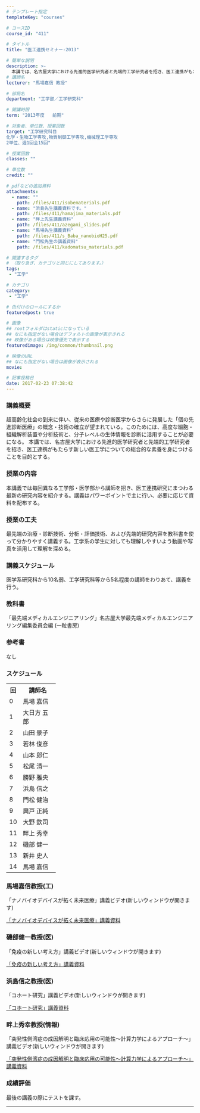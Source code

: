 ```yaml
---
# テンプレート指定
templateKey: "courses"

# コースID
course_id: "411"

# タイトル
title: "医工連携セミナー-2013"

# 簡単な説明
description: >-
  本講では、名古屋大学における先進的医学研究者と先端的工学研究者を招き、医工連携がもたらす新しい医工学についての総合的な素養を身につけることを目的とする。 ....
# 講師名
lecturer: "馬場嘉信 教授"

# 部局名
department: "工学部／工学研究科"

# 開講時限
term: "2013年度	前期"

# 対象者、単位数、授業回数
target: "工学研究科目
化学・生物工学専攻,物質制御工学専攻,機械理工学専攻
2単位、週1回全15回"

# 授業回数
classes: ""

# 単位数
credit: ""

# pdfなどの追加資料
attachments:
  - name: "" 
    path: /files/411/isobematerials.pdf
  - name: "浜島先生講義資料です。" 
    path: /files/411/hamajima_materials.pdf
  - name: "畔上先生講義資料" 
    path: /files/411/azegami_slides.pdf
  - name: "馬場先生講義資料" 
    path: /files/411/s_Baba_nanobioH25.pdf
  - name: "門松先生の講義資料" 
    path: /files/411/kadomatsu_materials.pdf

# 関連するタグ
# （取り急ぎ、カテゴリと同じにしてあります。）
tags:
 - "工学"

# カテゴリ
category:
 - "工学"

# 色付けのロールにするか
featuredpost: true

# 画像
## rootフォルダはstaticになっている
## なにも指定がない場合はデフォルトの画像が表示される
## 映像がある場合は映像優先で表示する
featuredimage: /img/common/thumbnail.png

# 映像のURL
## なにも指定がない場合は画像が表示される
movie: 

# 記事投稿日
date: 2017-02-23 07:38:42
---
```


### 講義概要

超高齢化社会の到来に伴い、従来の医療や診断医学からさらに発展した「個の先進診断医療」の概念・技術の確立が望まれている。このためには、高度な細胞・組織解析装置や分析技術と、分子レベルの生体情報を診断に活用することが必要になる。 本講では、名古屋大学における先進的医学研究者と先端的工学研究者を招き、医工連携がもたらす新しい医工学についての総合的な素養を身につけることを目的とする。

### 授業の内容

本講義では毎回異なる工学部・医学部から講師を招き、医工連携研究にまつわる最新の研究内容を紹介する。講義はパワーポイントで主に行い、必要に応じて資料を配布する。


### 授業の工夫

最先端の治療・診断技術、分析・評価技術、および先端的研究内容を教科書を使って分かりやすく講義する。工学系の学生に対しても理解しやすいよう動画や写真を活用して理解を深める。





### 講義スケジュール

医学系研究科から10名弱、工学研究科等から5名程度の講師をわりあて、講義を行う。

### 教科書

「最先端メディカルエンジニアリング」名古屋大学最先端メディカルエンジニアリング編集委員会編 (一粒書房)

### 参考書

なし


<h3>スケジュール</h3>

<table class="basic" width="475">
<tr>
<th width="20" class="center">回</th>
<th width="80" class="center">講師名</th>
</tr>

<tr>
<td width="20" class="center">0</td>
<td width="80" class="center">馬場 嘉信</td>
</tr>


<tr>
<td width="20" class="center">1</td>
<td width="80" class="center">大日方 五郎</td>
</tr>

<tr>
<td width="20" class="center">2</td>
<td width="80" class="center">山田 景子</td>
</tr>

<tr>
<td width="20" class="center">3</td>
<td width="80" class="center">若林 俊彦</td>
</tr>

<tr>
<td width="20" class="center">4</td>
<td width="80" class="center">山本 郎仁</td>
</tr>

<tr>
<td width="20" class="center">5</td>
<td width="80" class="center">松尾 清一</td>
</tr>

<tr>
<td width="20" class="center">6</td>
<td width="80" class="center">勝野 雅央</td>
</tr>

<tr>
<td width="20" class="center">7</td>
<td width="80" class="center">浜島 信之</td>
</tr>

<tr>
<td width="20" class="center">8</td>
<td width="80" class="center">門松 健治</td>
</tr>

<tr>
<td width="20" class="center">9</td>
<td width="80" class="center">興戸 正純</td>
</tr>

<tr>
<td width="20" class="center">10</td>
<td width="80" class="center">大野 欽司</td>
</tr>

<tr>
<td width="20" class="center">11</td>
<td width="80" class="center">畔上 秀幸</td>
</tr>

<tr>
<td width="20" class="center">12</td>
<td width="80" class="center">磯部 健一</td>
</tr>

<tr>
<td width="20" class="center">13</td>
<td width="80" class="center">新井 史人</td>
</tr>

<tr>
<td width="20" class="center">14</td>
<td width="80" class="center">馬場 嘉信</td>
</tr>

</table>


### 馬場嘉信教授(工)

「ナノバイオデバイスが拓く未来医療」講義ビデオ(新しいウィンドウが開きます)

[「ナノバイオデバイスが拓く未来医療」講義資料](https://ocw.nagoya-u.jp/files/411/s_Baba_nanobioH25.pdf) 


### 磯部健一教授(医)

「免疫の新しい考え方」講義ビデオ(新しいウィンドウが開きます)

[「免疫の新しい考え方」講義資料](https://ocw.nagoya-u.jp/files/411/isobematerials.pdf) 


### 浜島信之教授(医)

「コホート研究」講義ビデオ(新しいウィンドウが開きます)

[「コホート研究」講義資料](https://ocw.nagoya-u.jp/files/411/hamajima_materials.pdf) 


### 畔上秀幸教授(情報)

「突発性側湾症の成因解明と臨床応用の可能性〜計算力学によるアプローチ〜」講義ビデオ(新しいウィンドウが開きます)

[「突発性側湾症の成因解明と臨床応用の可能性〜計算力学によるアプローチ〜」講義資料](https://ocw.nagoya-u.jp/files/411/azegami_slides.pdf) 






### 成績評価

最後の講義の際にテストを課す。



-----